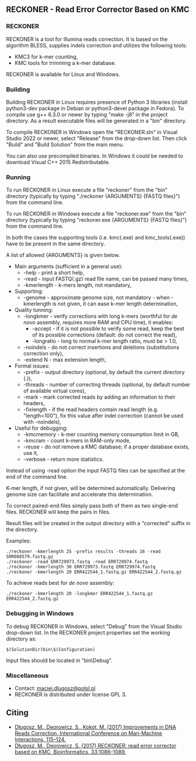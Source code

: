 ## RECKONER - Read Error Corrector Based on KMC
### RECKONER
RECKONER is a tool for Illumina reads correction. It is based
on the algorithm BLESS, supplies indels correction and utilizes the following tools:
+ KMC3 for k-mer counting,
+ KMC tools for trimming a k-mer database.

RECKONER is available for Linux and Windows.

### Building
Building RECKONER in Linux requires presence of Python 3 libraries
(install python3-dev package in Debian or python3-devel package in Fedora).
To compile use g++ 6.3.0 or newer by typing "make -j8"
in the project directory. As a result
executable files will be generated in a "bin" directory.

To compile RECKONER in Windows open file "RECKONER.sln"
in Visual Studio 2022 or newer, select "Release" from the drop-down list.
Then click "Build" and "Build Solution" from the main menu.

You can also use precompiled binaries. In Windows it could
be needed to download Visual C++ 2015 Redistributable.

### Running
To run RECKONER in Linux execute a file "reckoner" from the "bin" directory 
(typically by typing "./reckoner {ARGUMENTS} {FASTQ files}") from the command line.

To run RECKONER in Windows execute a file "reckoner.exe" from the "bin" directory
(typically by typing "reckoner.exe {ARGUMENTS} {FASTQ files}") from the command line.

In both the cases the supporting tools (i.e. kmc(.exe) and kmc_tools(.exe)) have to be
present in the same directory.

A list of allowed {ARGUMENTS} is given below.
+ Main arguments (sufficient in a general use):
	+ -help - print a short help,
	+ -read <FASTQ file> - input FASTQ(.gz) read file name, can be passed many times,
	+ -kmerlength <K> - k-mers length, not mandatory,
+ Supporting:
	+ -genome <G> - approximate genome size, not mandatory - when -kmerlength is not given, it can ease k-mer length determination,
+ Quality tunning:
	+ -longkmer - verify corrections with long k-mers (worthful for _de novo_ assembly, requires more RAM and CPU time), it enables:
		+ -accept - if it is not possible to verify some read, keep the best of its possible corrections (default: do not correct the read),
		+ -longratio <RATIO> - long to normal k-mer length ratio, must be > 1.0,
	+ -noindels - do not correct insertions and deletions (substitutions correction only),
	+ -extend N - max extension length,
+ Formal issues:
	+ -prefix <DIRECTORY> - output directory (optional, by default the current directory (.)),
	+ -threads <N> - number of correcting threads (optional, by default number of available virtual cores),
	+ -mark - mark corrected reads by adding an information to their headers,
	+ -fixlength - if the read headers contain read length (e.g. \"length=100\"), fix this value after indel correction (cannot be used with -noindels),
+ Useful for debugging:
	+ -kmcmemory <N> - k-mer counting memory consumption limit in GB,
	+ -kmcram - count k-mers in RAM-only mode,
	+ -reuse - do not remove a KMC database; if a proper database exists, use it,
	+ -verbose - return more statistics.


Instead of using -read option the input FASTQ files
can be specified at the end of the command line.

K-mer length, if not given, will be determined automatically.
Delivering genome size can facilitate and accelerate this determination.

To correct paired-end files simply pass both of them
as two single-end files. RECKONER will keep the pairs in files.

Result files will be created in the output directory with a "corrected" suffix
in the <DIRECTORY> directory.

Examples:
```
./reckoner -kmerlength 25 -prefix results -threads 16 -read SRR088579.fastq.gz
./reckoner -read ERR729973.fastq -read ERR729974.fastq
./reckoner -kmerlength 30 ERR729973.fastq ERR729974.fastq
./reckoner -kmerlength 20 ERR422544_1.fastq.gz ERR422544_2.fastq.gz
```
To achieve reads best for _de novo_ assembly:
```
./reckoner -kmerlength 20 -longkmer ERR422544_1.fastq.gz ERR422544_2.fastq.gz
```

### Debugging in Windows
To debug RECKONER in Windows, select "Debug" from the Visual Studio
drop-down list. In the RECKONER project properties set
the working directory as:
```
$(SolutionDir)bin\$(Configuration)
```
Input files should be located in "bin\Debug".

### Miscellaneous
+ Contact: maciej.dlugosz@polsl.pl
+ RECKONER is distributed under license GPL 3.

## Citing
+ <a href="https://doi.org/10.1007/978-3-319-67792-7_12">Długosz, M., Deorowicz, S., Kokot, M. (2017) Improvements in DNA Reads Correction, International Conference on Man-Machine Interactions, 115&ndash;124.</a>
+ <a href="https://doi.org/10.1093/bioinformatics/btw746">Długosz, M., Deorowicz, S. (2017) RECKONER: read error corrector based on KMC, Bioinformatics, 33:1086&ndash;1089.</a>
